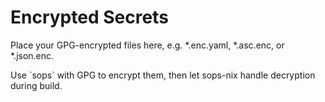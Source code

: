# Encrypted Secrets

Place your GPG-encrypted files here, e.g. *.enc.yaml, *.asc.enc, or *.json.enc.

Use \`sops\` with GPG to encrypt them, then let sops-nix handle decryption during build.
